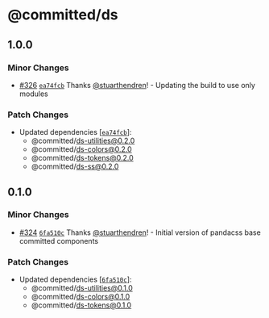 # @committed/ds

## 1.0.0

### Minor Changes

- [#326](https://github.com/commitd/components/pull/326) [`ea74fcb`](https://github.com/commitd/components/commit/ea74fcbaaf556e024e23ace4e5e82a33033a0792) Thanks [@stuarthendren](https://github.com/stuarthendren)! - Updating the build to use only modules

### Patch Changes

- Updated dependencies [[`ea74fcb`](https://github.com/commitd/components/commit/ea74fcbaaf556e024e23ace4e5e82a33033a0792)]:
  - @committed/ds-utilities@0.2.0
  - @committed/ds-colors@0.2.0
  - @committed/ds-tokens@0.2.0
  - @committed/ds-ss@0.2.0

## 0.1.0

### Minor Changes

- [#324](https://github.com/commitd/components/pull/324) [`6fa510c`](https://github.com/commitd/components/commit/6fa510cdc55a18aec4de39e2b9f816875a1f6760) Thanks [@stuarthendren](https://github.com/stuarthendren)! - Initial version of pandacss base committed components

### Patch Changes

- Updated dependencies [[`6fa510c`](https://github.com/commitd/components/commit/6fa510cdc55a18aec4de39e2b9f816875a1f6760)]:
  - @committed/ds-utilities@0.1.0
  - @committed/ds-colors@0.1.0
  - @committed/ds-tokens@0.1.0
